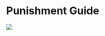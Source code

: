 # Punishment Guide

![](https://docs.google.com/spreadsheets/d/1EGQ4vN3T3kB\_bNer3t2B2g3pmIOUtZ2LIAAH-PNHNFI/edit?usp=sharing)
